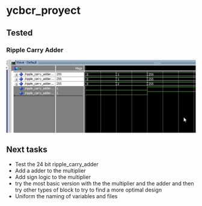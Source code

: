 # ycbcr_proyect

## Tested

### Ripple Carry Adder

![Alt text](docs/images/ripple_carry_adder_tb.png)

## Next tasks

-   Test the 24 bit ripple_carry_adder
-   Add a adder to the multiplier
-   Add sign logic to the multiplier
-   try the most basic version with the the multiplier and the adder and then try other types of block to try to find a more optimal design
-   Uniform the naming of variables and files
